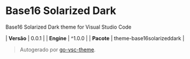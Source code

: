 # Base16 Solarized Dark

Base16 Solarized Dark theme for Visual Studio Code

| **Versão** | 0.0.1 |
| **Engine** | ^1.0.0 |
| **Pacote** | theme-base16solarizeddark |

> Autogerado por [go-vsc-theme](https://github.com/natalbu/go-vsc-theme).
